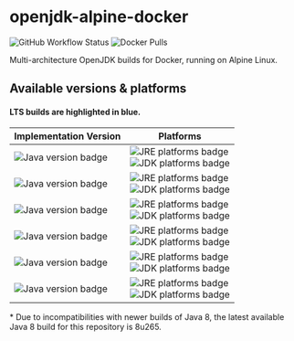 # openjdk-alpine-docker

![GitHub Workflow Status](https://img.shields.io/github/workflow/status/Prouser123/openjdk-alpine-docker/docker?logo=github&logoColor=white)
![Docker Pulls](https://img.shields.io/docker/pulls/jcxldn/openjdk-alpine?logo=docker&logoColor=white)

Multi-architecture OpenJDK builds for Docker, running on Alpine Linux.

## Available versions & platforms

#### LTS builds are highlighted in blue.

| Implementation Version | Platforms |
|------------------------|-----------|
|![Java version badge](https://img.shields.io/badge/dynamic/yaml?label=java&query=%24%5B%2717-jdk%27%5D.version&suffix=%20%28temurin%29&url=https%3A%2F%2Fraw.githubusercontent.com%2FProuser123%2Fopenjdk-alpine-docker%2Fmaster%2Fplatform-matrix.yml)|![JRE platforms badge](https://img.shields.io/badge/dynamic/yaml?label=jre&query=%24%5B%2717-jre%27%5D.arch&url=https%3A%2F%2Fraw.githubusercontent.com%2FProuser123%2Fopenjdk-alpine-docker%2Fmaster%2Fplatform-matrix.yml)<br>![JDK platforms badge](https://img.shields.io/badge/dynamic/yaml?label=jdk&query=%24%5B%2717-jdk%27%5D.arch&url=https%3A%2F%2Fraw.githubusercontent.com%2FProuser123%2Fopenjdk-alpine-docker%2Fmaster%2Fplatform-matrix.yml)|
|![Java version badge](https://img.shields.io/badge/dynamic/yaml?label=java&query=%24%5B%2716-jdk%27%5D.version&suffix=%20%28temurin%29&url=https%3A%2F%2Fraw.githubusercontent.com%2FProuser123%2Fopenjdk-alpine-docker%2Fmaster%2Fplatform-matrix.yml&color=yellow)|![JRE platforms badge](https://img.shields.io/badge/dynamic/yaml?label=jre&query=%24%5B%2716-jre%27%5D.arch&url=https%3A%2F%2Fraw.githubusercontent.com%2FProuser123%2Fopenjdk-alpine-docker%2Fmaster%2Fplatform-matrix.yml&color=yellow)<br>![JDK platforms badge](https://img.shields.io/badge/dynamic/yaml?label=jdk&query=%24%5B%2716-jdk%27%5D.arch&url=https%3A%2F%2Fraw.githubusercontent.com%2FProuser123%2Fopenjdk-alpine-docker%2Fmaster%2Fplatform-matrix.yml&color=yellow)|
|![Java version badge](https://img.shields.io/badge/dynamic/yaml?label=java&query=%24%5B%2715-jdk%27%5D.version&suffix=%20%28adoptopenjdk%29&url=https%3A%2F%2Fraw.githubusercontent.com%2FProuser123%2Fopenjdk-alpine-docker%2Fmaster%2Fplatform-matrix.yml&color=yellow)|![JRE platforms badge](https://img.shields.io/badge/dynamic/yaml?label=jre&query=%24%5B%2715-jre%27%5D.arch&url=https%3A%2F%2Fraw.githubusercontent.com%2FProuser123%2Fopenjdk-alpine-docker%2Fmaster%2Fplatform-matrix.yml&color=yellow)<br>![JDK platforms badge](https://img.shields.io/badge/dynamic/yaml?label=jdk&query=%24%5B%2715-jdk%27%5D.arch&url=https%3A%2F%2Fraw.githubusercontent.com%2FProuser123%2Fopenjdk-alpine-docker%2Fmaster%2Fplatform-matrix.yml&color=yellow)|
|![Java version badge](https://img.shields.io/badge/dynamic/yaml?label=java&query=%24%5B%2714-jdk%27%5D.version&suffix=%20%28adoptopenjdk%29&url=https%3A%2F%2Fraw.githubusercontent.com%2FProuser123%2Fopenjdk-alpine-docker%2Fmaster%2Fplatform-matrix.yml&color=yellow)|![JRE platforms badge](https://img.shields.io/badge/dynamic/yaml?label=jre&query=%24%5B%2714-jre%27%5D.arch&url=https%3A%2F%2Fraw.githubusercontent.com%2FProuser123%2Fopenjdk-alpine-docker%2Fmaster%2Fplatform-matrix.yml&color=yellow)<br>![JDK platforms badge](https://img.shields.io/badge/dynamic/yaml?label=jdk&query=%24%5B%2714-jdk%27%5D.arch&url=https%3A%2F%2Fraw.githubusercontent.com%2FProuser123%2Fopenjdk-alpine-docker%2Fmaster%2Fplatform-matrix.yml&color=yellow)|
|![Java version badge](https://img.shields.io/badge/dynamic/yaml?label=java&query=%24%5B%2711-jdk%27%5D.version&suffix=%20%28temurin%29&url=https%3A%2F%2Fraw.githubusercontent.com%2FProuser123%2Fopenjdk-alpine-docker%2Fmaster%2Fplatform-matrix.yml)|![JRE platforms badge](https://img.shields.io/badge/dynamic/yaml?label=jre&query=%24%5B%2711-jre%27%5D.arch&url=https%3A%2F%2Fraw.githubusercontent.com%2FProuser123%2Fopenjdk-alpine-docker%2Fmaster%2Fplatform-matrix.yml)<br>![JDK platforms badge](https://img.shields.io/badge/dynamic/yaml?label=jdk&query=%24%5B%2711-jdk%27%5D.arch&url=https%3A%2F%2Fraw.githubusercontent.com%2FProuser123%2Fopenjdk-alpine-docker%2Fmaster%2Fplatform-matrix.yml)|
|![Java version badge](https://img.shields.io/badge/dynamic/yaml?label=java&query=%24%5B%278-jdk%27%5D.version&suffix=%20%28adoptopenjdk*%29&url=https%3A%2F%2Fraw.githubusercontent.com%2FProuser123%2Fopenjdk-alpine-docker%2Fmaster%2Fplatform-matrix.yml)|![JRE platforms badge](https://img.shields.io/badge/dynamic/yaml?label=jre&query=%24%5B%278-jre%27%5D.arch&url=https%3A%2F%2Fraw.githubusercontent.com%2FProuser123%2Fopenjdk-alpine-docker%2Fmaster%2Fplatform-matrix.yml)<br>![JDK platforms badge](https://img.shields.io/badge/dynamic/yaml?label=jdk&query=%24%5B%278-jdk%27%5D.arch&url=https%3A%2F%2Fraw.githubusercontent.com%2FProuser123%2Fopenjdk-alpine-docker%2Fmaster%2Fplatform-matrix.yml)|


\* Due to incompatibilities with newer builds of Java 8, the latest available Java 8 build for this repository is 8u265.

